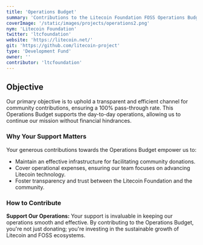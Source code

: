 ```yaml
---
title: 'Operations Budget'
summary: 'Contributions to the Litecoin Foundation FOSS Operations Budget will be used to cover our operating expenses as we continue to facilitate frictionless, donations from the community to the Litecoin & FOSS ecosystems at a pass-through rate of 100%.'
coverImage: '/static/images/projects/operations2.png'
nym: 'Litecoin Foundation'
twitter: 'ltcfoundation'
website: 'https://litecoin.net/'
git: 'https://github.com/litecoin-project'
type: 'Development Fund'
owner: ''
contributor: 'ltcfoundation'
---
```


## Objective

Our primary objective is to uphold a transparent and efficient channel for community contributions, ensuring a 100% pass-through rate. This Operations Budget supports the day-to-day operations, allowing us to continue our mission without financial hindrances.

### Why Your Support Matters

Your generous contributions towards the Operations Budget empower us to:

- Maintain an effective infrastructure for facilitating community donations.
- Cover operational expenses, ensuring our team focuses on advancing Litecoin technology.
- Foster transparency and trust between the Litecoin Foundation and the community.

### How to Contribute

**Support Our Operations:**
Your support is invaluable in keeping our operations smooth and effective. By contributing to the Operations Budget, you're not just donating; you're investing in the sustainable growth of Litecoin and FOSS ecosystems.